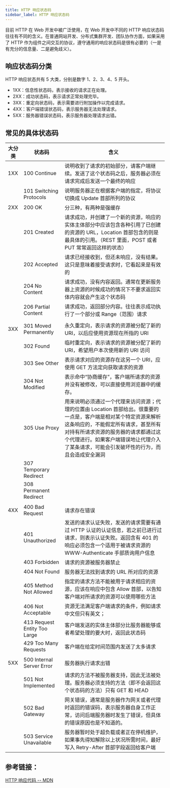 ```yaml
---
title: HTTP 响应状态码
sidebar_label: HTTP 响应状态码
---
```


目前 HTTP 在 Web 开发中被广泛使用，在 Web 开发中不同的 HTTP 响应状态码往往有不同的含义。在普通网站开发、分布式集群开发、团队协作方面，如果采用了 HTTP 作为组件之间交互的协议，遵守通用的响应状态码是很有必要的（一是有充分的信息量、二是避免歧义）。

## 响应状态码分类

HTTP 响应状态共有 5 大类，分别是数字 1、2、3、4、5 开头。

- 1XX：信息性状态码，表示接收的请求正在处理。
- 2XX：成功状态码，表示请求正常处理完毕。
- 3XX：重定向状态码，表示需要进行附加操作以完成请求。
- 4XX：客户端错误状态码，表示服务器无法处理请求。
- 5XX：服务器错误状态码，表示服务器处理请求出错。

## 常见的具体状态码

| 大分类 | 状态码 | 含义 |
| --- | --- | --- |
| 1XX | 100 Continue | 说明收到了请求的初始部分，请客户端继续。发送了这个状态码之后，服务器必须在请求完成后发送一个最终的响应 |
|  | 101 Switching Protocols | 说明服务器正在根据客户端的指定，将协议切换成 Update 首部所列的协议 |
| 2XX | 200 OK | 分三种，有两种是强缓存 |
|  | 201 Created | 请求成功，并创建了一个新的资源，响应的实体主体部分中应该包含各种引用了已创建的资源的 URL，Location 首部包含的则是最具体的引用。（REST 里面，POST 或者 PUT 常常返回这样的状态） |
|  | 202 Accepted | 请求已经接收到，但还未响应，没有结果。这只是意味着接受请求时，它看起来是有效的 |
|  | 204 No Content | 请求成功，没有内容返回。通常在更新服务器上资源的时候成功的情况下不要求返回实体内容就会产生这个状态码 |
|  | 206 Partial Content | 请求成功，返回部分内容。往往表示成功执行了一个部分或 Range（范围）请求 |
|  |  |  |
| 3XX | 301 Moved Permanently | 永久重定向，表示请求的资源被分配了新的 URI，以后应使用资源现在所指的 URI |
|  | 302 Found | 临时重定向，表示请求的资源被分配了新的 URI，希望用户本次使用新的 URI 访问 |
|  | 303 See Other | 表示请求对应的资源存在这另一个 URI，应使用 GET 方法定向获取请求的资源 |
|  | 304 Not Modified | 表示命中“协商缓存”，客户端所请求的资源并没有被修改，可以直接使用浏览器中的缓存。 |
|  | 305 Use Proxy | 用来说明必须通过一个代理来访问资源；代理的位置由 Location 首部给出。很重要的一点是，客户端是相对某个特定资源来解析这条响应的，不能假定所有请求，甚至所有对持有所请求资源的服务器的请求都通过这个代理进行。如果客户端错误地让代理介入了某条请求，可能会引发破坏性的行为，而且会造成安全漏洞 |
|  | 307 Temporary Redirect |
|  | 308 Permanent Redirect |
|  |  |  |
| 4XX | 400 Bad Request | 请求存在错误 |
|  | 401 Unauthorized | 发送的请求认证失败，发送的请求需要有通过 HTTP 认证的认证信息，若之前已进行过请求，则表示认证失败。返回含有 401 的响应必须包含一个适用于被请求资源的 WWW-Authenticate 手部质询用户信息 |
|  | 403 Forbidden | 请求的资源被服务器禁止 |
|  | 404 Not Found | 服务器无法找到请求的 URL 所对应的资源 |
|  | 405 Method Not Allowed | 指定的请求方法不能被用于请求相应的资源，应该在响应中包含 Allow 首部，以告知客户端对所请求的资源可以使用哪些方法 |
|  | 406 Not Acceptable | 资源无法满足客户端请求的条件，例如请求中文但只有英文； |
|  | 413 Request Entity Too Large | 客户端发送的实体主体部分比服务器能够或者希望处理的要大时，返回此状态码 |
|  | 429 Too Many Requests | 客户端在给定时间范围内发送了太多请求 |
|  |  |  |
| 5XX | 500 Internal Server Error | 服务器执行请求出错 |
|  | 501 Not Implemented | 请求的方法不被服务器支持，因此无法被处理。服务器必须支持的方法（即不会返回这个状态码的方法）只有 GET 和 HEAD |
|  | 502 Bad Gateway | 网关错误，通常是服务器作为网关或者代理时返回的错误码，表示服务器自身工作正常，访问后端服务器时发生了错误，但具体的错误原因也是不知道的。 |
|  | 503 Service Unavailable | 服务器暂时处于超负载或者正在停机维护，如果事先得知解除以上状况所需时间，最好写入 Retry-After 首部字段返回给客户端 |

## 参考链接：

[HTTP 响应代码 -- MDN](https://developer.mozilla.org/zh-CN/docs/Web/HTTP/Status)
